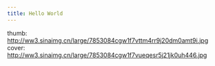 ```yaml
---
title: Hello World
---
```

thumb: http://ww3.sinaimg.cn/large/7853084cgw1f7vttm4rr9j20dm0amt9i.jpg
cover: http://ww3.sinaimg.cn/large/7853084cgw1f7vueqesr5j21jk0uh446.jpg
